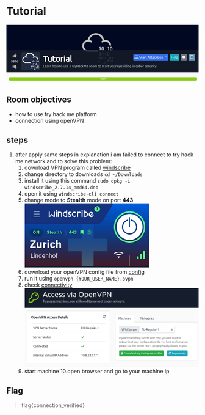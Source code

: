 # Tutorial

![roomBanner](img/getting%20started/Tutorial/roomBanner.png)

## Room objectives

- how to use try hack me platform
- connection using openVPN

## steps

1. after apply same steps in explanation i am failed to connect to try hack me network and to solve this problem:
   1. download VPN program called [windscribe](https://deploy.totallyacdn.com/desktop-apps/2.8.6/windscribe_2.8.6_amd64.deb)
   2. change directory to downloads `cd ~/Downloads`
   3. install it using this command
   `sudo dpkg -i windscribe_2.7.14_amd64.deb`
   4. open it using `windscribe-cli connect`
   5. change mode to **Stealth** mode on port **443**
   ![VPN](img/getting%20started/Tutorial/VPN.png)
   6. download your openVPN config file from [config](https://tryhackme.com/access)
   7. run it using `openvpn {YOUR_USER_NAME}.ovpn`
   8. check [connectivity](https://tryhackme.com/access)
   ![connectivity](img/getting%20started/Tutorial/connectivity.png)
   9. start machine
   10.open browser and go to your machine ip

## Flag

>flag{connection_verified}
